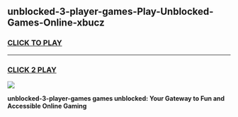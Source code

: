 
## unblocked-3-player-games-Play-Unblocked-Games-Online-xbucz
<h3>
<a href="https://premium76.site?title=unblocked-3-player-games&ref=24A">CLICK TO PLAY</a></h3>
<hr>

<h3>
<a href="https://premium76.site?title=unblocked-3-player-games&ref=24A">CLICK 2 PLAY</a>
  
</h3>

<a href="https://premium76.site?title=unblocked-3-player-games&ref=24A"><img src="https://clearcache.store/games.png"></a>


**unblocked-3-player-games games unblocked: Your Gateway to Fun and Accessible Online Gaming**
